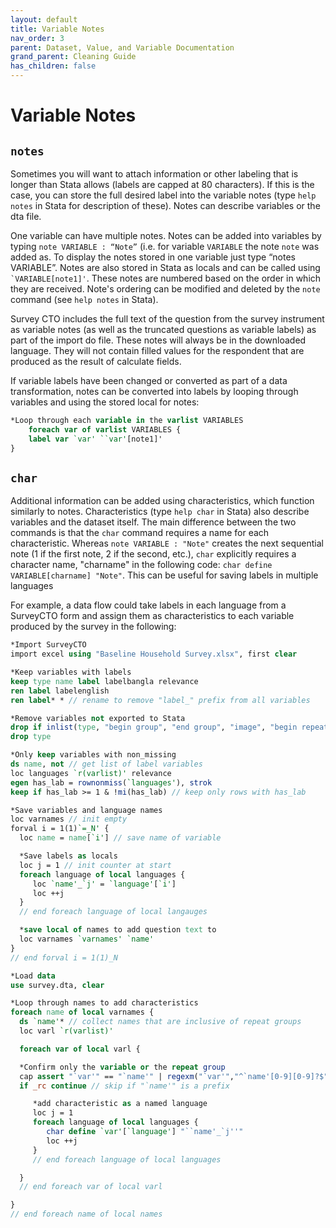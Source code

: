 ```yaml
---
layout: default
title: Variable Notes
nav_order: 3
parent: Dataset, Value, and Variable Documentation
grand_parent: Cleaning Guide
has_children: false
---
```


# Variable Notes
## `notes`
Sometimes you will want to attach information or other labeling that is longer than Stata allows (labels are capped at 80 characters). If this is the case, you can store the full desired label into the variable notes (type `help notes` in Stata for description of these). Notes can describe variables or the dta file.

One variable can have multiple notes. Notes can be added into variables by typing  `note VARIABLE : “Note”` (i.e. for variable `VARIABLE` the note `note` was added as. To display the notes stored in one variable just type “notes VARIABLE”. Notes are also stored in Stata as locals and can be called using `` `VARIABLE[note1]' ``. These notes are numbered based on the order in which they are received. Note's ordering can be modified and deleted by the `note` command (see `help notes` in Stata).

Survey CTO includes the full text of the question from the survey instrument as variable notes (as well as the truncated questions as variable labels) as part of the import do file. These notes will always be in the downloaded language. They will not contain filled values for the respondent that are produced as the result of calculate fields.

If variable labels have been changed or converted as part of a data transformation, notes can be converted into labels by looping through variables and using the stored local for notes:
```stata        
*Loop through each variable in the varlist VARIABLES
    foreach var of varlist VARIABLES {
    label var `var' ``var'[note1]'
}
```

## `char`
Additional information can be added using characteristics, which function similarly to notes. Characteristics (type `help char` in Stata) also describe variables and the dataset itself.  The main difference between the two commands is that the `char` command requires a name for each characteristic. Whereas `note VARIABLE : "Note"` creates the next sequential note (1 if the first note, 2 if the second, etc.), `char` explicitly requires a character name, "charname" in the following code: `char define VARIABLE[charname] "Note"`. This can be useful for saving labels in multiple languages

For example, a data flow could take labels in each language from a SurveyCTO form and assign them as characteristics to each variable produced by the survey in the following:

```stata
*Import SurveyCTO
import excel using "Baseline Household Survey.xlsx", first clear

*Keep variables with labels
keep type name label labelbangla relevance
ren label labelenglish
ren label* * // rename to remove "label_" prefix from all variables

*Remove variables not exported to Stata
drop if inlist(type, "begin group", "end group", "image", "begin repeat", "end repeat")
drop type

*Only keep variables with non_missing
ds name, not // get list of label variables
loc languages `r(varlist)' relevance
egen has_lab = rownonmiss(`languages'), strok
keep if has_lab >= 1 & !mi(has_lab) // keep only rows with has_lab

*Save variables and language names
loc varnames // init empty
forval i = 1(1)`=_N' {
  loc name = name[`i'] // save name of variable

  *Save labels as locals
  loc j = 1 // init counter at start
  foreach language of local languages {
     loc `name'_`j' = `language'[`i']
     loc ++j
  }
  // end foreach language of local langauges

  *save local of names to add question text to 
  loc varnames `varnames' `name'
}
// end forval i = 1(1)_N

*Load data
use survey.dta, clear

*Loop through names to add characteristics
foreach name of local varnames {
  ds `name'* // collect names that are inclusive of repeat groups
  loc varl `r(varlist)'

  foreach var of local varl {

  *Confirm only the variable or the repeat group
  cap assert "`var'" == "`name'" | regexm("`var'","^`name'[0-9][0-9]?$")
  if _rc continue // skip if "`name'" is a prefix

     *add characteristic as a named language
     loc j = 1 
     foreach language of local languages {
        char define `var'[`language'] "``name'_`j''"
        loc ++j
     }
     // end foreach language of local languages

  }
  // end foreach var of local varl

}
// end foreach name of local names
```
